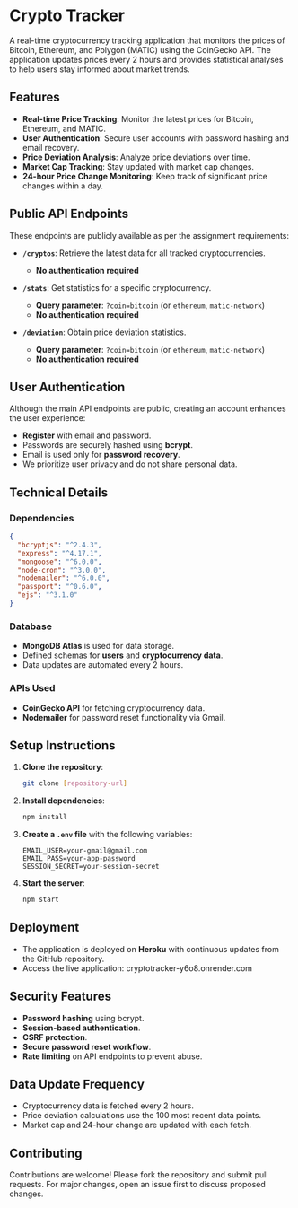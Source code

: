 # Crypto Tracker

A real-time cryptocurrency tracking application that monitors the prices of Bitcoin, Ethereum, and Polygon (MATIC) using the CoinGecko API. The application updates prices every 2 hours and provides statistical analyses to help users stay informed about market trends.

## Features

- **Real-time Price Tracking**: Monitor the latest prices for Bitcoin, Ethereum, and MATIC.
- **User Authentication**: Secure user accounts with password hashing and email recovery.
- **Price Deviation Analysis**: Analyze price deviations over time.
- **Market Cap Tracking**: Stay updated with market cap changes.
- **24-hour Price Change Monitoring**: Keep track of significant price changes within a day.

## Public API Endpoints

These endpoints are publicly available as per the assignment requirements:

- **`/cryptos`**: Retrieve the latest data for all tracked cryptocurrencies.
  - **No authentication required**
  
- **`/stats`**: Get statistics for a specific cryptocurrency.
  - **Query parameter**: `?coin=bitcoin` (or `ethereum`, `matic-network`)
  - **No authentication required**

- **`/deviation`**: Obtain price deviation statistics.
  - **Query parameter**: `?coin=bitcoin` (or `ethereum`, `matic-network`)
  - **No authentication required**

## User Authentication

Although the main API endpoints are public, creating an account enhances the user experience:
- **Register** with email and password.
- Passwords are securely hashed using **bcrypt**.
- Email is used only for **password recovery**.
- We prioritize user privacy and do not share personal data.

## Technical Details

### Dependencies

```json
{
  "bcryptjs": "^2.4.3",
  "express": "^4.17.1",
  "mongoose": "^6.0.0",
  "node-cron": "^3.0.0",
  "nodemailer": "^6.0.0",
  "passport": "^0.6.0",
  "ejs": "^3.1.0"
}
```

### Database

- **MongoDB Atlas** is used for data storage.
- Defined schemas for **users** and **cryptocurrency data**.
- Data updates are automated every 2 hours.

### APIs Used

- **CoinGecko API** for fetching cryptocurrency data.
- **Nodemailer** for password reset functionality via Gmail.

## Setup Instructions

1. **Clone the repository**:
   ```bash
   git clone [repository-url]
   ```

2. **Install dependencies**:
   ```bash
   npm install
   ```

3. **Create a `.env` file** with the following variables:
   ```
   EMAIL_USER=your-gmail@gmail.com
   EMAIL_PASS=your-app-password
   SESSION_SECRET=your-session-secret
   ```

4. **Start the server**:
   ```bash
   npm start
   ```

## Deployment

- The application is deployed on **Heroku** with continuous updates from the GitHub repository.
- Access the live application: cryptotracker-y6o8.onrender.com

## Security Features

- **Password hashing** using bcrypt.
- **Session-based authentication**.
- **CSRF protection**.
- **Secure password reset workflow**.
- **Rate limiting** on API endpoints to prevent abuse.

## Data Update Frequency

- Cryptocurrency data is fetched every 2 hours.
- Price deviation calculations use the 100 most recent data points.
- Market cap and 24-hour change are updated with each fetch.

## Contributing

Contributions are welcome! Please fork the repository and submit pull requests. For major changes, open an issue first to discuss proposed changes.
